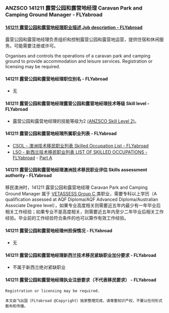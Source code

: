 ### ANZSCO 141211 露营公园和露营地经理 Caravan Park and Camping Ground Manager - FLYabroad ###

####  [141211 露营公园和露营地经理职业描述 Job description - FLYabroad](http://www.flyabroadvisa.com/anzsco/1412.html#141211)

露营公园和露营地经理负责组织和控制露营公园和露营地运营，提供住宿和休闲服务。可能需要注册或许可。

> 
Organises and controls the operations of a caravan park and camping ground to provide accommodation and leisure services. Registration or licensing may be required.

#### 141211 露营公园和露营地经理职位别名 - FLYabroad
 
- 无

#### 141211 露营公园和露营地经理露营公园和露营地经理技术等级 Skill level - FLYabroad

- 露营公园和露营地经理的技能等级为2 [(ANZSCO Skill Level 2)](http://www.flyabroadvisa.com/anzsco/)。

#### 141211 露营公园和露营地经理所属职业列表 - FLYabroad

- [CSOL - 澳洲技术移民职业列表 Skilled Occupation List - FLYabroad](http://www.flyabroadvisa.com/sol/)
- [LSO - 新西兰技术移民职业列表 LIST OF SKILLED OCCUPATIONS - FLYabroad](http://nz.flyabroadvisa.com/lso/) - [Part A](parta)

#### 141211 露营公园和露营地经理澳洲技术移民职业评估 Skills assessment authority - FLYabroad

移民澳洲时，141211 露营公园和露营地经理 Caravan Park and Camping Ground Manager 属于 [VETASSESS Group C ](http://www.flyabroadvisa.com/ass/vetassess.html)类职业，需要专科以上学历（A qualification assessed at AQF Diploma/AQF Advanced Diploma/Australian Associate Degree level），如果专业高度相关则需要近五年内最少有一年毕业后相关工作经验；如果专业不是高度相关，则需要近五年内至少二年毕业后相关工作经验。毕业前的工作经验符合条件的也可以算作有效工作经验。

#### 141211 露营公园和露营地经理州担保情况 - FLYabroad

- 无

#### 141211 露营公园和露营地经理新西兰技术移民紧缺职业加分要求 - FLYabroad

- 不属于新西兰绝对紧缺职业

#### 141211 露营公园和露营地经理执业注册要求（不代表移民要求） - FLYabroad

    Registration or licensing may be required.

`本文由飞出国（FLYabroad @Copyright）独家整理完成，请尊重知识产权，不要以任何形式散布和传播。`